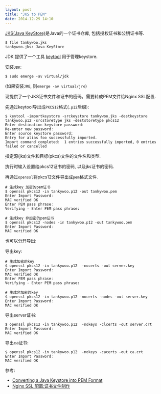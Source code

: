 ```yaml
---
layout: post
title: "JKS to PEM"
date: 2014-12-29 14:10
---
```


[JKS(Java KeyStore)](http://en.wikipedia.org/wiki/Keystore)是Java的一个证书仓库, 包括授权证书和公钥证书等.

	$ file tankywoo.jks
	tankywoo.jks: Java KeyStore

JDK 提供了一个工具 [keytool](http://docs.oracle.com/javase/6/docs/technotes/tools/solaris/keytool.html) 用于管理keystore.

安装`JDK`:

	$ sudo emerge -av virtual/jdk

(如果安装`JRE`, 则`emerge -av virtual/jre`)

现提供了一个JKS证书文件和证书的密码，需要转成PEM文件给Nginx SSL配置.

先通过keytool导出成`PKCS12`格式(`.p12`后缀):

	$ keytool -importkeystore -srckeystore tankywoo.jks -destkeystore tankywoo.p12 -srcstoretype jks -deststoretype pkcs12
	Enter destination keystore password:
	Re-enter new password:
	Enter source keystore password:
	Entry for alias foo successfully imported.
	Import command completed:  1 entries successfully imported, 0 entries failed or cancelled

指定源(jks)文件和目标(pkcs)文件的文件名和类型.

执行时输入设置给pkcs12证书的密码, 以及jks证书的密码.

再通过`openssl`将pkcs12文件导出成`pem`格式文件.

	# 生成key 加密的pem证书
	$ openssl pkcs12 -in tankywoo.p12 -out tankywoo.pem
	Enter Import Password:
	MAC verified OK
	Enter PEM pass phrase:
	Verifying - Enter PEM pass phrase:

	# 生成key 非加密的pem证书
	$ openssl pkcs12 -nodes -in tankywoo.p12 -out tankywoo.pem
	Enter Import Password:
	MAC verified OK

也可以分开导出:

导出key:

	# 生成加密的key
	$ openssl pkcs12 -in tankywoo.p12  -nocerts -out server.key
	Enter Import Password:
	MAC verified OK
	Enter PEM pass phrase:
	Verifying - Enter PEM pass phrase:

	# 生成非加密的key
	$ openssl pkcs12 -in tankywoo.p12 -nocerts -nodes -out server.key
	Enter Import Password:
	MAC verified OK

导出server证书:

	$ openssl pkcs12 -in tankywoo.p12  -nokeys -clcerts -out server.crt
	Enter Import Password:
	MAC verified OK

导出ca证书:

	$ openssl pkcs12 -in tankywoo.p12  -nokeys -cacerts -out ca.crt
	Enter Import Password:
	MAC verified OK

参考:

* [Converting a Java Keystore into PEM Format](http://stackoverflow.com/questions/652916/converting-a-java-keystore-into-pem-format)
* [Nginx SSL 配置:证书文件制作](http://blog.sina.com.cn/s/blog_4b81125f0100ky4e.html)
